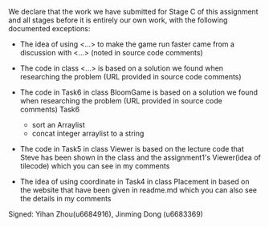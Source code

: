 We declare that the work we have submitted for Stage C of this assignment and all stages before it is entirely our own work, with the following documented exceptions:

* The idea of using <...> to make the game run faster came from a discussion with <...> (noted in source code comments)

* The code in class <...> is based on a solution we found when researching the problem (URL provided in source code comments)

* The code in Task6 in class BloomGame is based on a solution we found when researching the problem (URL provided in source code comments)
   Task6
   - sort an Arraylist 
   - concat integer arraylist to a string
   
* The code in Task5 in class Viewer is based on the lecture code that Steve has been shown in the class and the assignment1's Viewer(idea of tilecode) which you can see
  in my comments
  
* The idea of using coordinate in Task4 in class Placement in based on the website that have been given in readme.md which you can also see the details in my comments


Signed: Yihan Zhou(u6684916), Jinming Dong (u6683369)
